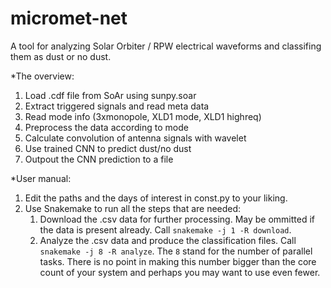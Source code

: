 # micromet-net
A tool for analyzing Solar Orbiter / RPW electrical waveforms and classifing them as dust or no dust.

*The overview:
1. Load .cdf file from SoAr using sunpy.soar
2. Extract triggered signals and read meta data
3. Read mode info (3xmonopole, XLD1 mode, XLD1 highreq)
4. Preprocess the data according to mode
5. Calculate convolution of antenna signals with wavelet
6. Use trained CNN to predict dust/no dust
7. Outpout the CNN prediction to a file

*User manual:
1. Edit the paths and the days of interest in const.py to your liking.
2. Use Snakemake to run all the steps that are needed:
	1. Download the .csv data for further processing. May be ommitted if the data is present already. Call `snakemake -j 1 -R download`.
	2. Analyze the .csv data and produce the classification files. Call `snakemake -j 8 -R analyze`. The `8` stand for the number of parallel tasks. There is no point in making this number bigger than the core count of your system and perhaps you may want to use even fewer.